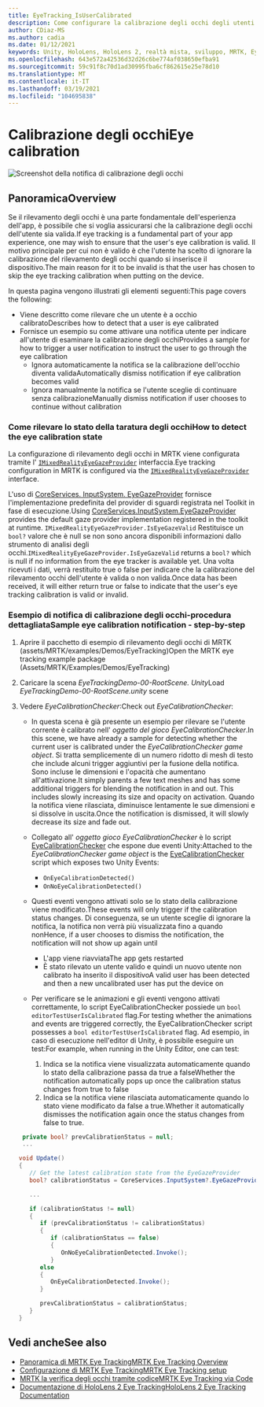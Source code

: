 ```yaml
---
title: EyeTracking_IsUserCalibrated
description: Come configurare la calibrazione degli occhi degli utenti in MRTK
author: CDiaz-MS
ms.author: cadia
ms.date: 01/12/2021
keywords: Unity, HoloLens, HoloLens 2, realtà mista, sviluppo, MRTK, EyeTracking, calibrazione,
ms.openlocfilehash: 643e572a42536d32d26c6be774af038650efba91
ms.sourcegitcommit: 59c91f8c70d1ad30995fba6cf862615e25e78d10
ms.translationtype: MT
ms.contentlocale: it-IT
ms.lasthandoff: 03/19/2021
ms.locfileid: "104695838"
---
```

# <a name="eye-calibration"></a><span data-ttu-id="ff9ee-104">Calibrazione degli occhi</span><span class="sxs-lookup"><span data-stu-id="ff9ee-104">Eye calibration</span></span>

![Screenshot della notifica di calibrazione degli occhi](../images/eye-tracking/mrtk_et_calibration_notification_example.jpg)

## <a name="overview"></a><span data-ttu-id="ff9ee-106">Panoramica</span><span class="sxs-lookup"><span data-stu-id="ff9ee-106">Overview</span></span>

<span data-ttu-id="ff9ee-107">Se il rilevamento degli occhi è una parte fondamentale dell'esperienza dell'app, è possibile che si voglia assicurarsi che la calibrazione degli occhi dell'utente sia valida.</span><span class="sxs-lookup"><span data-stu-id="ff9ee-107">If eye tracking is a fundamental part of your app experience, one may wish to ensure that the user's eye calibration is valid.</span></span>
<span data-ttu-id="ff9ee-108">Il motivo principale per cui non è valido è che l'utente ha scelto di ignorare la calibrazione del rilevamento degli occhi quando si inserisce il dispositivo.</span><span class="sxs-lookup"><span data-stu-id="ff9ee-108">The main reason for it to be invalid is that the user has chosen to skip the eye tracking calibration when putting on the device.</span></span>

<span data-ttu-id="ff9ee-109">In questa pagina vengono illustrati gli elementi seguenti:</span><span class="sxs-lookup"><span data-stu-id="ff9ee-109">This page covers the following:</span></span>

- <span data-ttu-id="ff9ee-110">Viene descritto come rilevare che un utente è a occhio calibrato</span><span class="sxs-lookup"><span data-stu-id="ff9ee-110">Describes how to detect that a user is eye calibrated</span></span>
- <span data-ttu-id="ff9ee-111">Fornisce un esempio su come attivare una notifica utente per indicare all'utente di esaminare la calibrazione degli occhi</span><span class="sxs-lookup"><span data-stu-id="ff9ee-111">Provides a sample for how to trigger a user notification to instruct the user to go through the eye calibration</span></span>
  - <span data-ttu-id="ff9ee-112">Ignora automaticamente la notifica se la calibrazione dell'occhio diventa valida</span><span class="sxs-lookup"><span data-stu-id="ff9ee-112">Automatically dismiss notification if eye calibration becomes valid</span></span>
  - <span data-ttu-id="ff9ee-113">Ignora manualmente la notifica se l'utente sceglie di continuare senza calibrazione</span><span class="sxs-lookup"><span data-stu-id="ff9ee-113">Manually dismiss notification if user chooses to continue without calibration</span></span>

### <a name="how-to-detect-the-eye-calibration-state"></a><span data-ttu-id="ff9ee-114">Come rilevare lo stato della taratura degli occhi</span><span class="sxs-lookup"><span data-stu-id="ff9ee-114">How to detect the eye calibration state</span></span>

<span data-ttu-id="ff9ee-115">La configurazione di rilevamento degli occhi in MRTK viene configurata tramite l' [`IMixedRealityEyeGazeProvider`](xref:Microsoft.MixedReality.Toolkit.Input.IMixedRealityEyeGazeProvider) interfaccia.</span><span class="sxs-lookup"><span data-stu-id="ff9ee-115">Eye tracking configuration in MRTK is configured via the [`IMixedRealityEyeGazeProvider`](xref:Microsoft.MixedReality.Toolkit.Input.IMixedRealityEyeGazeProvider) interface.</span></span>

<span data-ttu-id="ff9ee-116">L'uso di [CoreServices. InputSystem. EyeGazeProvider](EyeTracking_EyeGazeProvider.md) fornisce l'implementazione predefinita del provider di sguardi registrata nel Toolkit in fase di esecuzione.</span><span class="sxs-lookup"><span data-stu-id="ff9ee-116">Using [CoreServices.InputSystem.EyeGazeProvider](EyeTracking_EyeGazeProvider.md) provides the default gaze provider implementation registered in the toolkit at runtime.</span></span> <span data-ttu-id="ff9ee-117">`IMixedRealityEyeGazeProvider.IsEyeGazeValid` Restituisce un `bool?` valore che è null se non sono ancora disponibili informazioni dallo strumento di analisi degli occhi.</span><span class="sxs-lookup"><span data-stu-id="ff9ee-117">`IMixedRealityEyeGazeProvider.IsEyeGazeValid` returns a `bool?` which is null if no information from the eye tracker is available yet.</span></span>
<span data-ttu-id="ff9ee-118">Una volta ricevuti i dati, verrà restituito true o false per indicare che la calibrazione del rilevamento occhi dell'utente è valida o non valida.</span><span class="sxs-lookup"><span data-stu-id="ff9ee-118">Once data has been received, it will either return true or false to indicate that the user's eye tracking calibration is valid or invalid.</span></span>

### <a name="sample-eye-calibration-notification---step-by-step"></a><span data-ttu-id="ff9ee-119">Esempio di notifica di calibrazione degli occhi-procedura dettagliata</span><span class="sxs-lookup"><span data-stu-id="ff9ee-119">Sample eye calibration notification - step-by-step</span></span>

1. <span data-ttu-id="ff9ee-120">Aprire il pacchetto di esempio di rilevamento degli occhi di MRTK (assets/MRTK/examples/Demos/EyeTracking)</span><span class="sxs-lookup"><span data-stu-id="ff9ee-120">Open the MRTK eye tracking example package (Assets/MRTK/Examples/Demos/EyeTracking)</span></span>

2. <span data-ttu-id="ff9ee-121">Caricare la scena _EyeTrackingDemo-00-RootScene. Unity_</span><span class="sxs-lookup"><span data-stu-id="ff9ee-121">Load _EyeTrackingDemo-00-RootScene.unity_ scene</span></span>

3. <span data-ttu-id="ff9ee-122">Vedere _EyeCalibrationChecker_:</span><span class="sxs-lookup"><span data-stu-id="ff9ee-122">Check out _EyeCalibrationChecker_:</span></span>
   - <span data-ttu-id="ff9ee-123">In questa scena è già presente un esempio per rilevare se l'utente corrente è calibrato nell' *oggetto del gioco _EyeCalibrationChecker_*.</span><span class="sxs-lookup"><span data-stu-id="ff9ee-123">In this scene, we have already a sample for detecting whether the current user is calibrated under the *_EyeCalibrationChecker_ game object*.</span></span>
<span data-ttu-id="ff9ee-124">Si tratta semplicemente di un numero ridotto di mesh di testo che include alcuni trigger aggiuntivi per la fusione della notifica. Sono incluse le dimensioni e l'opacità che aumentano all'attivazione.</span><span class="sxs-lookup"><span data-stu-id="ff9ee-124">It simply parents a few text meshes and has some additional triggers for blending the notification in and out. This includes slowly increasing its size and opacity on activation.</span></span>
<span data-ttu-id="ff9ee-125">Quando la notifica viene rilasciata, diminuisce lentamente le sue dimensioni e si dissolve in uscita.</span><span class="sxs-lookup"><span data-stu-id="ff9ee-125">Once the notification is dismissed, it will slowly decrease its size and fade out.</span></span>

   - <span data-ttu-id="ff9ee-126">Collegato all' *oggetto gioco _EyeCalibrationChecker_* è lo script [EyeCalibrationChecker](xref:Microsoft.MixedReality.Toolkit.Examples.Demos.EyeTracking.EyeCalibrationChecker) che espone due eventi Unity:</span><span class="sxs-lookup"><span data-stu-id="ff9ee-126">Attached to the *_EyeCalibrationChecker_ game object* is the [EyeCalibrationChecker](xref:Microsoft.MixedReality.Toolkit.Examples.Demos.EyeTracking.EyeCalibrationChecker) script which exposes two Unity Events:</span></span>
      - `OnEyeCalibrationDetected()`
      - `OnNoEyeCalibrationDetected()`

   - <span data-ttu-id="ff9ee-127">Questi eventi vengono attivati solo se lo stato della calibrazione viene modificato.</span><span class="sxs-lookup"><span data-stu-id="ff9ee-127">These events will only trigger if the calibration status changes.</span></span> <span data-ttu-id="ff9ee-128">Di conseguenza, se un utente sceglie di ignorare la notifica, la notifica non verrà più visualizzata fino a quando non</span><span class="sxs-lookup"><span data-stu-id="ff9ee-128">Hence, if a user chooses to dismiss the notification, the notification will not show up again until</span></span>
      - <span data-ttu-id="ff9ee-129">L'app viene riavviata</span><span class="sxs-lookup"><span data-stu-id="ff9ee-129">The app gets restarted</span></span>
      - <span data-ttu-id="ff9ee-130">È stato rilevato un utente valido e quindi un nuovo utente non calibrato ha inserito il dispositivo</span><span class="sxs-lookup"><span data-stu-id="ff9ee-130">A valid user has been detected and then a new uncalibrated user has put the device on</span></span>

   - <span data-ttu-id="ff9ee-131">Per verificare se le animazioni e gli eventi vengono attivati correttamente, lo script EyeCalibrationChecker possiede un `bool editorTestUserIsCalibrated` flag.</span><span class="sxs-lookup"><span data-stu-id="ff9ee-131">For testing whether the animations and events are triggered correctly, the EyeCalibrationChecker script possesses a `bool editorTestUserIsCalibrated` flag.</span></span> <span data-ttu-id="ff9ee-132">Ad esempio, in caso di esecuzione nell'editor di Unity, è possibile eseguire un test:</span><span class="sxs-lookup"><span data-stu-id="ff9ee-132">For example, when running in the Unity Editor, one can test:</span></span>
      1. <span data-ttu-id="ff9ee-133">Indica se la notifica viene visualizzata automaticamente quando lo stato della calibrazione passa da true a false</span><span class="sxs-lookup"><span data-stu-id="ff9ee-133">Whether the notification automatically pops up once the calibration status changes from true to false</span></span>
      1. <span data-ttu-id="ff9ee-134">Indica se la notifica viene rilasciata automaticamente quando lo stato viene modificato da false a true.</span><span class="sxs-lookup"><span data-stu-id="ff9ee-134">Whether it automatically dismisses the notification again once the status changes from false to true.</span></span>

```c#
    private bool? prevCalibrationStatus = null;
    ...

   void Update()
   {
      // Get the latest calibration state from the EyeGazeProvider
      bool? calibrationStatus = CoreServices.InputSystem?.EyeGazeProvider?.IsEyeCalibrationValid;

      ...

      if (calibrationStatus != null)
      {
         if (prevCalibrationStatus != calibrationStatus)
         {
            if (calibrationStatus == false)
            {
               OnNoEyeCalibrationDetected.Invoke();
            }
         else
         {
            OnEyeCalibrationDetected.Invoke();
         }

         prevCalibrationStatus = calibrationStatus;
      }
   }
```

## <a name="see-also"></a><span data-ttu-id="ff9ee-135">Vedi anche</span><span class="sxs-lookup"><span data-stu-id="ff9ee-135">See also</span></span>

- [<span data-ttu-id="ff9ee-136">Panoramica di MRTK Eye Tracking</span><span class="sxs-lookup"><span data-stu-id="ff9ee-136">MRTK Eye Tracking Overview</span></span>](EyeTracking_Main.md)
- [<span data-ttu-id="ff9ee-137">Configurazione di MRTK Eye Tracking</span><span class="sxs-lookup"><span data-stu-id="ff9ee-137">MRTK Eye Tracking setup</span></span>](EyeTracking_BasicSetup.md)
- [<span data-ttu-id="ff9ee-138">MRTK la verifica degli occhi tramite codice</span><span class="sxs-lookup"><span data-stu-id="ff9ee-138">MRTK Eye Tracking via Code</span></span>](EyeTracking_EyeGazeProvider.md)
- [<span data-ttu-id="ff9ee-139">Documentazione di HoloLens 2 Eye Tracking</span><span class="sxs-lookup"><span data-stu-id="ff9ee-139">HoloLens 2 Eye Tracking Documentation</span></span>](https://docs.microsoft.com/windows/mixed-reality/eye-tracking)
